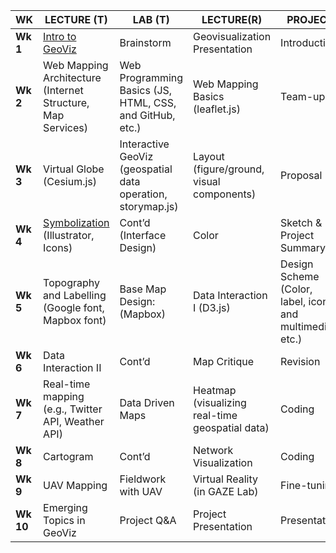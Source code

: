 | **WK**    | **LECTURE  (T)**                         | **LAB (T)**                              | **LECTURE(R)**                           | **PROJECT**                              |
| --------- | ---------------------------------------- | ---------------------------------------- | ---------------------------------------- | ---------------------------------------- |
| **Wk 1**  | [Intro to GeoViz](wk01/readm.md)         | Brainstorm                               | Geovisualization Presentation            | Introduction                             |
| **Wk 2**  | Web Mapping Architecture  (Internet Structure, Map Services) | Web Programming Basics  (JS, HTML, CSS, and GitHub, etc.) | Web Mapping Basics (leaflet.js)          | Team-up                                  |
| **Wk 3**  | Virtual Globe (Cesium.js)                | Interactive GeoViz   (geospatial data operation, storymap.js) | Layout (figure/ground, visual components) | Proposal                                 |
| **Wk 4**  | [Symbolization](https://oregonstate.instructure.com/courses/1635650/pages/map-client-ii-map-events-and-mashup) (Illustrator, Icons) | Cont’d   (Interface  Design)             | Color                                    | Sketch & Project Summary                 |
| **Wk 5**  | Topography and Labelling  (Google font, Mapbox font) | Base Map Design:   (Mapbox)              | Data Interaction I (D3.js)               | Design Scheme (Color, label, icon, and multimedia,  etc.) |
| **Wk 6**  | Data Interaction II                      | Cont’d                                   | Map Critique                             | Revision                                 |
| **Wk 7**  | Real-time mapping (e.g., Twitter API, Weather API) | Data Driven Maps                         | Heatmap   (visualizing real-time geospatial data) | Coding                                   |
| **Wk 8**  | Cartogram                                | Cont’d                                   | Network Visualization                    | Coding                                   |
| **Wk 9**  | UAV Mapping                              | Fieldwork with UAV                       | Virtual Reality   (in GAZE Lab)          | Fine-tuning                              |
| **Wk 10** | Emerging Topics in GeoViz                | Project Q&A                              | Project Presentation                     | Presentation                             |